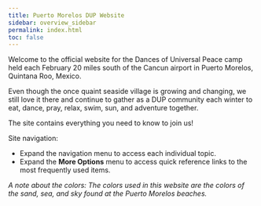 ```yaml
---
title: Puerto Morelos DUP Website
sidebar: overview_sidebar
permalink: index.html
toc: false
---
```


Welcome to the official website for the Dances of Universal Peace camp held each February 20 miles south of the Cancun airport in Puerto Morelos, Quintana Roo, Mexico.

Even though the once quaint seaside village is growing and changing, we still love it there and continue to gather as a DUP community each winter to eat, dance, pray, relax, swim, sun, and adventure together.

The site contains everything you need to know to join us!

Site navigation:
* Expand the navigation menu to access each individual topic.
* Expand the **More Options** menu to access quick reference links to the most frequently used items.

*A note about the colors: The colors used in this website are the colors of the sand, sea, and sky found at the Puerto Morelos beaches.*